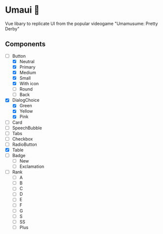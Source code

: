 # Umaui 🐎

Vue libary to replicate UI from the popular videogame "Umamusume: Pretty Derby"

## Components

- [ ] Button
  - [x] Neutral
  - [x] Primary
  - [x] Medium
  - [x] Small
  - [x] With icon
  - [ ] Round
  - [ ] Back
- [x] DialogChoice
  - [x] Green
  - [x] Yellow
  - [x] Pink
- [ ] Card
- [ ] SpeechBubble
- [ ] Tabs
- [ ] Checkbox
- [ ] RadioButton
- [x] Table
- [ ] Badge
  - [ ] New
  - [ ] Exclamation
- [ ] Rank
  - [ ] A
  - [ ] B
  - [ ] C
  - [ ] D
  - [ ] E
  - [ ] F
  - [ ] G
  - [ ] S
  - [ ] SS
  - [ ] Plus
